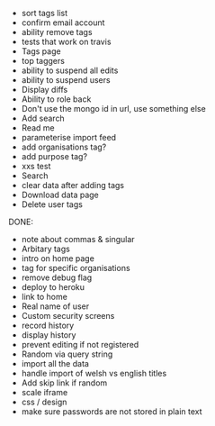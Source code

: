 
* sort tags list
* confirm email account
* ability remove tags
* tests that work on travis
* Tags page
* top taggers
* ability to suspend all edits
* ability to suspend users
* Display diffs
* Ability to role back
* Don't use the mongo id in url, use something else
* Add search
* Read me
* parameterise import feed
* add organisations tag?
* add purpose tag?
* xxs test
* Search
* clear data after adding tags
* Download data page
* Delete user tags


DONE:
* note about commas & singular
* Arbitary tags
* intro on home page
* tag for specific organisations
* remove debug flag
* deploy to heroku
* link to home
* Real name of user
* Custom security screens
* record history
* display history
* prevent editing if not registered
* Random via query string
* import all the data
* handle import of welsh vs english titles
* Add skip link if random
* scale iframe
* css / design
* make sure passwords are not stored in plain text